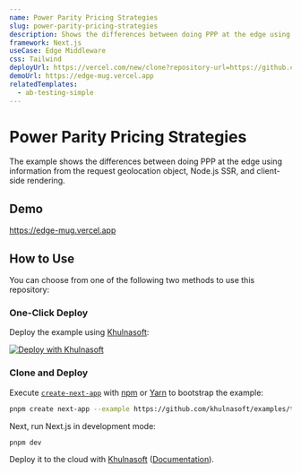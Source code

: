 ```yaml
---
name: Power Parity Pricing Strategies
slug: power-parity-pricing-strategies
description: Shows the differences between doing PPP at the edge using information from the geolocation object, Node.js SSR, and client-side rendering.
framework: Next.js
useCase: Edge Middleware
css: Tailwind
deployUrl: https://vercel.com/new/clone?repository-url=https://github.com/khulnasoft/examples/tree/main/edge-middleware/power-parity-pricing-strategies&project-name=power-parity-pricing-strategies&repository-name=power-parity-pricing-strategies
demoUrl: https://edge-mug.vercel.app
relatedTemplates:
  - ab-testing-simple
---
```


# Power Parity Pricing Strategies

The example shows the differences between doing PPP at the edge using information from the request geolocation object, Node.js SSR, and client-side rendering.

## Demo

https://edge-mug.vercel.app

## How to Use

You can choose from one of the following two methods to use this repository:

### One-Click Deploy

Deploy the example using [Khulnasoft](https://vercel.com?utm_source=github&utm_medium=readme&utm_campaign=vercel-examples):

[![Deploy with Khulnasoft](https://vercel.com/button)](https://vercel.com/new/clone?repository-url=https://github.com/khulnasoft/examples/tree/main/edge-middleware/power-parity-pricing-strategies&project-name=power-parity-pricing-strategies&repository-name=power-parity-pricing-strategies)

### Clone and Deploy

Execute [`create-next-app`](https://github.com/khulnasoft/next.js/tree/canary/packages/create-next-app) with [npm](https://docs.npmjs.com/cli/init) or [Yarn](https://yarnpkg.com/lang/en/docs/cli/create/) to bootstrap the example:

```bash
pnpm create next-app --example https://github.com/khulnasoft/examples/tree/main/edge-middleware/power-parity-pricing-strategies power-parity-pricing-strategies
```

Next, run Next.js in development mode:

```bash
pnpm dev
```

Deploy it to the cloud with [Khulnasoft](https://vercel.com/new?utm_source=github&utm_medium=readme&utm_campaign=edge-middleware-eap) ([Documentation](https://nextjs.org/docs/deployment)).
